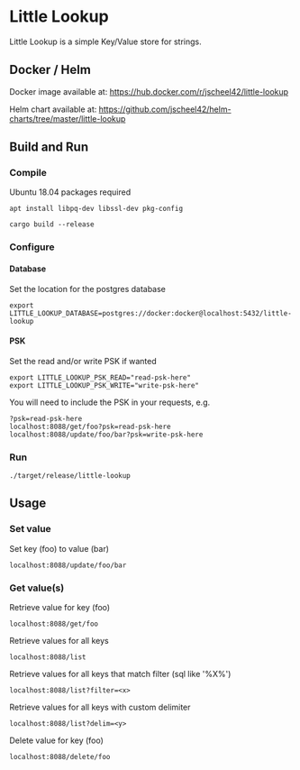 # Little Lookup

Little Lookup is a simple Key/Value store for strings.

## Docker / Helm

Docker image available at: https://hub.docker.com/r/jscheel42/little-lookup

Helm chart available at: https://github.com/jscheel42/helm-charts/tree/master/little-lookup

## Build and Run

### Compile

Ubuntu 18.04 packages required
```
apt install libpq-dev libssl-dev pkg-config
```

```
cargo build --release
```

### Configure

#### Database
Set the location for the postgres database
```
export LITTLE_LOOKUP_DATABASE=postgres://docker:docker@localhost:5432/little-lookup
```

#### PSK
Set the read and/or write PSK if wanted
```
export LITTLE_LOOKUP_PSK_READ="read-psk-here"
export LITTLE_LOOKUP_PSK_WRITE="write-psk-here"
```
You will need to include the PSK in your requests, e.g.
```
?psk=read-psk-here
localhost:8088/get/foo?psk=read-psk-here
localhost:8088/update/foo/bar?psk=write-psk-here
```

### Run

```
./target/release/little-lookup
```

## Usage

### Set value

Set key (foo) to value (bar)
```
localhost:8088/update/foo/bar
```

### Get value(s)

Retrieve value for key (foo)
```
localhost:8088/get/foo
```

Retrieve values for all keys
```
localhost:8088/list
```

Retrieve values for all keys that match filter (sql like '%X%')
```
localhost:8088/list?filter=<x>
```

Retrieve values for all keys with custom delimiter <y>
```
localhost:8088/list?delim=<y>
```

Delete value for key (foo)
```
localhost:8088/delete/foo
```
